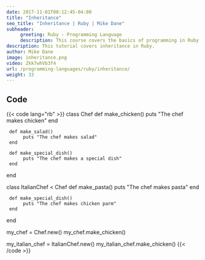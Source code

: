 ```yaml
---
date: 2017-11-01T00:12:45-04:00
title: "Inheritance"
seo_title: "Inheritance | Ruby | Mike Dane"
subheader:
     greeting: Ruby - Programming Language
     description: This course covers the basics of programming in Ruby. Work your way through the videos/articles and I'll teach you everything you need to know to start your programming journey!
description: This tutorial covers inheritance in Ruby.
author: Mike Dane
image: inheritance.png
video: Zkk7whVb3f4
url: /programming-languages/ruby/inheritance/
weight: 33
---
```


## Code

{{< code lang="rb" >}}
class Chef
     def make_chicken()
          puts "The chef makes chicken"
     end

     def make_salad()
          puts "The chef makes salad"
     end

     def make_special_dish()
          puts "The chef makes a special dish"
     end
end

class ItalianChef < Chef
     def make_pasta()
          puts "The chef makes pasta"
     end

     def make_special_dish()
          puts "The chef makes chicken parm"
     end
end

my_chef = Chef.new()
my_chef.make_chicken()

my_italian_chef = ItalianChef.new()
my_italian_chef.make_chicken()
{{< /code >}}